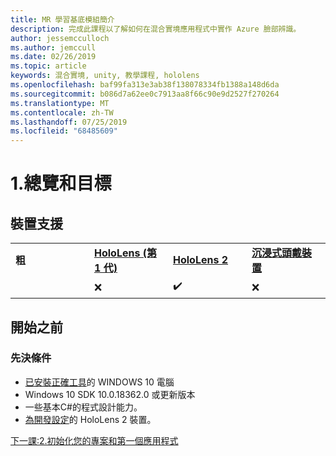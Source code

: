 ```yaml
---
title: MR 學習基底模組簡介
description: 完成此課程以了解如何在混合實境應用程式中實作 Azure 臉部辨識。
author: jessemcculloch
ms.author: jemccull
ms.date: 02/26/2019
ms.topic: article
keywords: 混合實境, unity, 教學課程, hololens
ms.openlocfilehash: baf99fa313e3ab38f138078334fb1388a148d6da
ms.sourcegitcommit: b086d7a62ee0c7913aa8f66c90e9d2527f270264
ms.translationtype: MT
ms.contentlocale: zh-TW
ms.lasthandoff: 07/25/2019
ms.locfileid: "68485609"
---
```

# <a name="1-overview-and-objectives"></a>1.總覽和目標

## <a name="device-support"></a>裝置支援

<table>
    <colgroup>
    <col width="25%" />
    <col width="25%" />
    <col width="25%" />
    <col width="25%" />
    </colgroup>
    <tr>
        <td><strong>粗</strong></td>
        <td><a href="hololens-hardware-details.md"><strong>HoloLens (第 1 代)</strong></a></td>
        <td><a href="https://www.microsoft.com/en-us/hololens/hardware"><strong>HoloLens 2</strong></a></td>
        <td><a href="immersive-headset-hardware-details.md"><strong>沉浸式頭戴裝置</strong></a></td>
    </tr>
     <tr>
        <td></td>
        <td>❌</td>
        <td>✔️</td>
        <td>❌</td>
    </tr>
</table>

## <a name="before-you-start"></a>開始之前

### <a name="prerequisites"></a>先決條件

* [已安裝正確工具](install-the-tools.md)的 WINDOWS 10 電腦
* Windows 10 SDK 10.0.18362.0 或更新版本
* 一些基本C#的程式設計能力。
* [為開發設定](using-visual-studio.md#enabling-developer-mode)的 HoloLens 2 裝置。

[下一課:2.初始化您的專案和第一個應用程式](mrlearning-base-ch1.md)
